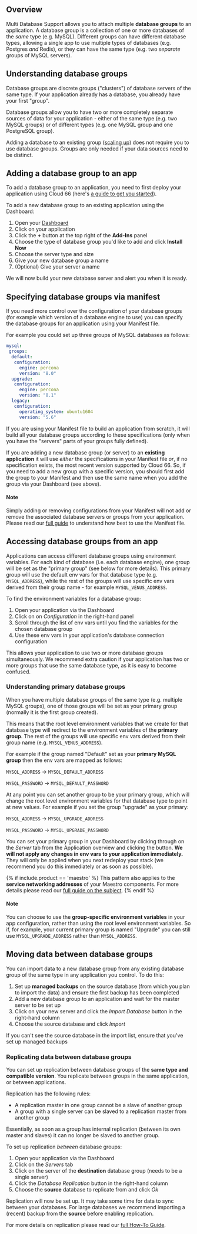 ## Overview

Multi Database Support allows you to attach multiple **database groups** to an application. A database group is a collection of one or more databases of the *same* type (e.g. MySQL). Different groups can have different database types, allowing a single app to use multiple types of databases (e.g. Postgres *and* Redis), or they can have the same type (e.g. two *separate* groups of MySQL servers).

## Understanding database groups

Database groups are discrete groups ("clusters") of database servers of the same type. If your application already has a database, you already have your first "group". 

Database groups allow you to have two or more completely separate sources of data for your application - either of the same type (e.g. two MySQL groups) or of different types (e.g. one MySQL group and one PostgreSQL group). 

Adding a database to an existing group ([scaling up](/{{page.collection}}/how-to-guides/databases/database-management.html)) does not require you to use database groups. Groups are only needed if your data sources need to be distinct. 

## Adding a database group to an app

To add a database group to an application, you need to first deploy your application using Cloud 66 (here's [a guide to get you started](/{{page.collection}}/quickstarts/getting-started.html)).

To add a new database group to an existing application using the Dashboard:

1. Open your [Dashboard](https://app.cloud66.com/dashboard)
2. Click on your application
3. Click the **+** button at the top right of the **Add-Ins** panel
4. Choose the type of database group you'd like to add and click **Install Now**
5. Choose the server type and size
6. Give your new database group a name 
7. (Optional) Give your server a name

We will now build your new database server and alert you when it is ready.

## Specifying database groups via manifest

If you need more control over the configuration of your database groups (for example which version of a database engine to use) you can specify the database groups for an application using your Manifest file. 

For example you could set up three groups of MySQL databases as follows:

```yaml
mysql:
 groups:
  default:
   configuration:
	 engine: percona
     version: "8.0"
  upgrade:
   configuration:
	 engine: percona
     version: "8.1"
  legacy:
   configuration:
	 operating_system: ubuntu1604
     version: "5.6"
```

If you are using your Manifest file to build an application from scratch, it will build all your database groups according to these specifications (only when you have the "servers" parts of your groups fully defined). 

If you are adding a new database group (or server) to an **existing application** it will use *either* the specifications in your Manifest file *or*, if no specification exists, the most recent version supported by Cloud 66. So, if you need to add a new group with a specific version, you should first add the group to your Manifest and then use the same name when you add the group via your Dashboard (see above).

#### Note
<div class="notice notice-warning"><p>Simply adding or removing configurations from your Manifest will not add or remove the associated database servers or groups from your application. Please read our <a href="/{{page.collection}}/quickstarts/getting-started-with-manifest.html">full guide</a> to understand how best to use the Manifest file.</p></div>

## Accessing database groups from an app

Applications can access different database groups using environment variables. For each kind of database (i.e. each database engine), one group will be set as the "primary group" (see below for more details). This primary group will use the default env vars for that database type (e.g. `MYSQL_ADDRESS`), while the rest of the groups will use specific env vars derived from their group name - for example `MYSQL_VENUS_ADDRESS`.

To find the environment variables for a database group: 

1. Open your application via the Dashboard
2. Click on on *Configuration* in the right-hand panel 
3. Scroll through the list of env vars until you find the variables for the chosen database group 
4. Use these env vars in your application's database connection configuration

This allows your application to use two or more database groups simultaneously. We recommend extra caution if your application has two or more groups that use the same database type, as it is easy to become confused. 

### Understanding primary database groups

When you have multiple database groups of the same type (e.g. multiple MySQL groups), one of those groups will be set as your primary group (normally it is the first group created).

This means that the root level environment variables that we create for that database type will redirect to the environment variables of the **primary group**. The rest of the groups will use specific env vars derived from their group name (e.g. `MYSQL_VENUS_ADDRESS`).

For example if the group named "Default" set as your **primary MySQL group** then the env vars are mapped as follows:

`MYSQL_ADDRESS` &rarr; `MYSQL_DEFAULT_ADDRESS`

`MYSQL_PASSWORD` &rarr; `MYSQL_DEFAULT_PASSWORD`

At any point you can set another group to be your primary group, which will change the root level environment variables for that database type to point at new values. For example if you set the group "upgrade" as your primary:

`MYSQL_ADDRESS` &rarr; `MYSQL_UPGRADE_ADDRESS`

`MYSQL_PASSWORD` &rarr; `MYSQL_UPGRADE_PASSWORD`

You can set your primary group in your Dashboard by clicking through on the *Server* tab from the Application overview and clicking the button. **We will not apply any changes in env vars to your application immediately.** They will only be applied when you next redeploy your stack (we recommend you do this immediately or as soon as possible).

{% if include.product == 'maestro' %}
This pattern also applies to the **service networking addresses** of your Maestro components. For more details please read our [full guide on the subject](/maestro/how-to-guides/databases/database-management.html#service-names-for-database-groups).
{% endif %}

#### Note
<div class="notice"><p>You can choose to use the <strong>group-specific environment variables</strong> in your app configuration, rather than using the root level environment variables. So if, for example, your current primary group is named "Upgrade" you can still use <code>MYSQL_UPGRADE_ADDRESS</code> rather than <code>MYSQL_ADDRESS</code>.</p></div>

## Moving data between database groups

You can import data to a new database group from any existing database group of the same type in any application you control. To do this:

1. Set up **managed backups** on the source database (from which you plan to import the data) and ensure the first backup has been completed
2. Add a new database group to an application and wait for the master server to be set up
3. Click on your new server and click the *Import Database* button in the right-hand column
4. Choose the source database and click *Import*

If you can't see the source database in the import list, ensure that you've set up managed backups 

### Replicating data between database groups

You can set up replication between database groups of the **same type and compatible version**. You replicate between groups in the same application, or between applications. 

Replication has the following rules:

- A replication master in one group cannot be a slave of another group
- A group with a single server can be slaved to a replication master from another group

Essentially, as soon as a group has internal replication (between its own master and slaves) it can no longer be slaved to another group.

To set up replication *between* database groups:

1.  Open your application via the Dashboard
2. Click on the *Servers* tab
3. Click on the server of the **destination** database group (needs to be a single server)
4. Click the *Database Replication* button in the right-hand column
5. Choose the **source** database to replicate from and click *Ok*

Replication will now be set up. It may take some time for data to sync between your databases. For large databases we recommend importing a (recent) backup from the **source** before enabling replication. 

For more details on replication please read our [full How-To Guide](/{{page.collection}}/how-to-guides/databases/database-replication.html).